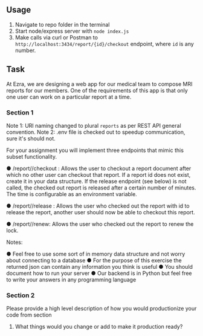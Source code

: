 ##  Usage

1. Navigate to repo folder in the terminal
2. Start node/express server with `node index.js`
3. Make calls via curl or Postman to `http://localhost:3434/report/{id}/checkout` endpoint, where `id` is any number.

## Task

At Ezra, we are designing a web app for our medical team to compose MRI reports for our
members. One of the requirements of this app is that only one user can work on a particular
report at a time.

### Section 1

Note 1: URI naming changed to plural `reports` as per REST API general convention.
Note 2: .env file is checked out to speedup communication, sure it's should not.

For your assignment you will implement three endpoints that mimic this subset functionality.

● /report/<id>/checkout :
Allows the user to checkout a report document after which no other user can checkout
that report. If a report id does not exist, create it in your data structure.
If the release endpoint (see below) is not called, the checked out report is released after
a certain number of minutes. The time is configurable as an environment variable.

● /report/<id>/release :
Allows the user who checked out the report with id <id> to release the report, another
user should now be able to checkout this report.

● /report/<id>/renew:
Allows the user who checked out the report to renew the lock.

Notes:

● Feel free to use some sort of in memory data structure and not worry about connecting to a database
● For the purpose of this exercise the returned json can contain any information you think is useful
● You should document how to run your server
● Our backend is in Python but feel free to write your answers in any programming
language

### Section 2

Please provide a high level description of how you would productionize your code from section
1. What things would you change or add to make it production ready?
